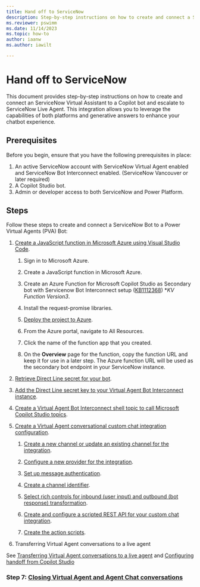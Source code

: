 ```yaml
---
title: Hand off to ServiceNow
description: Step-by-step instructions on how to create and connect a ServiceNow Virtual Assistant to a Copilot Studio copilot and escalate to ServiceNow Live Agent.
ms.reviewer: pswimm
ms.date: 11/14/2023
ms.topic: how-to
author: iaanw
ms.author: iawilt

---
```


# Hand off to ServiceNow

This document provides step-by-step instructions on how to create and connect an ServiceNow Virtual Assistant to a Copilot bot and escalate to ServiceNow Live Agent. This integration allows you to leverage the capabilities of both platforms and generative answers to enhance your chatbot experience.

## Prerequisites

Before you begin, ensure that you have the following prerequisites in place:

1. An active ServiceNow account with ServiceNow Virtual Agent enabled and ServiceNow Bot Interconnect enabled. (ServiceNow Vancouver or later required)
1. A Copilot Studio bot.
1. Admin or developer access to both ServiceNow and Power Platform.

## Steps

Follow these steps to create and connect a ServiceNow Bot to a Power Virtual Agents (PVA) Bot:

1. [Create a JavaScript function in Microsoft Azure using Visual Studio Code](https://docs.servicenow.com/bundle/vancouver-servicenow-platform/page/administer/virtual-agent/task/create-js-function-azure-mspv-sec-bot.html).

    1. Sign in to Microsoft Azure.

    1. Create a JavaScript function in Microsoft Azure.

    1. Create an Azure Function for Microsoft Copilot Studio as Secondary bot with Servicenow Bot Interconnect setup ([KB1112368](https://support.servicenow.com/kb?id=kb_article_view&sysparm_article=KB1112368)) **KV Function Version3*.

    1. Install the request-promise libraries.

    1. [Deploy the project to Azure](/azure/azure-functions/create-first-function-vs-code-node).

    1. From the Azure portal, navigate to All Resources.

    1. Click the name of the function app that you created.

    1. On the **Overview** page for the function, copy the function URL and keep it for use in a later step. The Azure function URL will be used as the secondary bot endpoint in your ServiceNow instance.

2. [Retrieve Direct Line secret for your bot](/azure/bot-service/rest-api/bot-framework-rest-direct-line-3-0-authentication?view=azure-bot-service-4.0).

3. [Add the Direct Line secret key to your Virtual Agent Bot Interconnect instance](https://docs.servicenow.com/bundle/vancouver-servicenow-platform/page/administer/virtual-agent/task/add-dl-secret-key-sn-instance.html).

4. [Create a Virtual Agent Bot Interconnect shell topic to call Microsoft Copilot Studio topics](https://docs.servicenow.com/bundle/vancouver-servicenow-platform/page/administer/virtual-agent/task/create-primary-va-topic-ms-pva.html).

5. [Create a Virtual Agent conversational custom chat integration configuration](https://docs.servicenow.com/bundle/vancouver-servicenow-platform/page/administer/virtual-agent/task/create-adapter-for-virtual-agent.html).

    1. [Create a new channel or update an existing channel for the integration](https://docs.servicenow.com/bundle/vancouver-servicenow-platform/page/administer/virtual-agent/task/create-channel-va-cccif.html).

    1. [Configure a new provider for the integration](https://docs.servicenow.com/bundle/vancouver-servicenow-platform/page/administer/virtual-agent/task/create-provider-va-cccif.html).

    1. [Set up message authentication](https://docs.servicenow.com/bundle/vancouver-servicenow-platform/page/administer/virtual-agent/task/set-up-msg-auth-va-cccif.html).

    1. [Create a channel identifier](https://docs.servicenow.com/bundle/vancouver-servicenow-platform/page/administer/virtual-agent/task/create-channel-id-va-cccif.html).

    1. [Select rich controls for inbound (user input) and outbound (bot response) transformation](https://docs.servicenow.com/bundle/vancouver-servicenow-platform/page/administer/virtual-agent/task/map-rich-controls-va-cccif.html).

    1. [Create and configure a scripted REST API for your custom chat integration](https://docs.servicenow.com/bundle/vancouver-servicenow-platform/page/administer/virtual-agent/task/configure-rest-api-va-cccif.html).

    1. [Create the action scripts](https://docs.servicenow.com/bundle/vancouver-servicenow-platform/page/administer/virtual-agent/task/create-action-scripts-va-cccif.html).

6. Transferring Virtual Agent conversations to a live agent

See [Transferring Virtual Agent conversations to a live agent](https://docs.servicenow.com/bundle/vancouver-servicenow-platform/page/administer/virtual-agent/concept/transfer-to-live-agent.html) and [Configuring handoff from Copilot Studio](configure-generic-handoff.md)

### Step 7: [Closing Virtual Agent and Agent Chat conversations](https://docs.servicenow.com/bundle/vancouver-servicenow-platform/page/administer/virtual-agent/concept/va-open-conversations.html)


